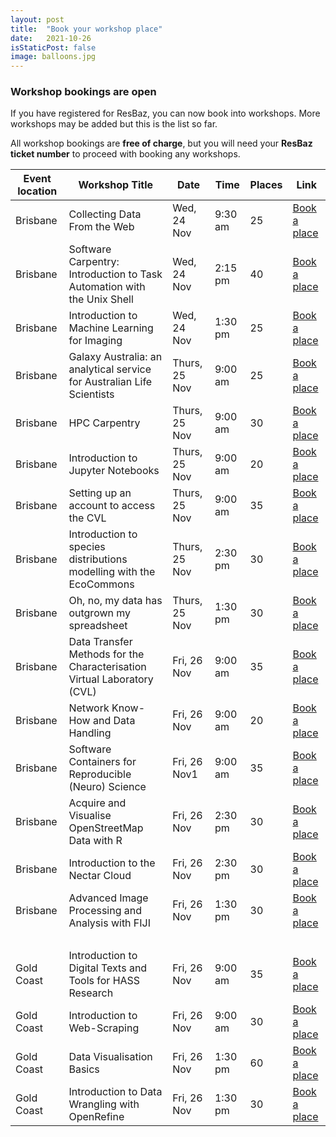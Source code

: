 ```yaml
---
layout: post
title:  "Book your workshop place"
date:   2021-10-26
isStaticPost: false
image: balloons.jpg
---
```


### Workshop bookings are open

If you have registered for ResBaz, you can now book into workshops. More workshops may be added but this is the list so far.

All workshop bookings are **free of charge**, but you will need your **ResBaz ticket number** to proceed with booking any workshops. 


| Event location | Workshop Title | Date  | Time| Places | Link |
|--- | --- | --- | --- |--- |--- |
|Brisbane | Collecting Data From the Web | 	Wed, 24 Nov | 9:30 am	| 25	| [Book a place](https://www.eventbrite.com.au/e/collecting-data-from-the-web-tickets-194110388397)|
|Brisbane | Software Carpentry: Introduction to Task Automation with the Unix Shell | Wed, 24 Nov | 2:15 pm	| 40	| [Book a place](https://www.eventbrite.com.au/e/software-carpentry-introduction-to-task-automation-with-the-unix-shell-tickets-195555049417)|
|Brisbane | Introduction to Machine Learning for Imaging | Wed, 24 Nov | 1:30 pm	| 25	| [Book a place](https://www.eventbrite.com.au/e/introduction-to-machine-learning-for-imaging-tickets-194830763057)|
|Brisbane | Galaxy Australia: an analytical service for Australian Life Scientists	| Thurs, 25 Nov | 9:00 am	| 25	| [Book a place](https://www.eventbrite.com.au/e/galaxy-australia-an-analytical-service-for-australian-life-scientists-tickets-194835938537)|
|Brisbane | HPC  Carpentry	| Thurs, 25 Nov | 9:00 am	| 30	| [Book a place](https://www.eventbrite.com.au/e/hpc-carpentry-tickets-194845045777)|
|Brisbane | Introduction to Jupyter Notebooks	| Thurs, 25 Nov | 9:00 am	| 20	| [Book a place](https://www.eventbrite.com.au/e/introduction-to-jupyter-notebooks-tickets-194834012777)|
|Brisbane | Setting up an account to access the CVL	| Thurs, 25 Nov | 9:00 am	| 35	| [Book a place](https://www.eventbrite.com.au/e/setting-up-an-account-to-access-the-cvl-tickets-194841114017)|
|Brisbane | Introduction to species distributions modelling with the EcoCommons	| Thurs, 25 Nov | 2:30 pm	| 30	| [Book a place](https://www.eventbrite.com.au/e/introduction-to-species-distributions-modelling-with-the-ecocommons-tickets-194846871237)|
|Brisbane | Oh, no, my data has outgrown my spreadsheet	| Thurs, 25 Nov | 1:30 pm	| 30	| [Book a place](https://www.eventbrite.com.au/e/oh-no-my-data-has-outgrown-my-spreadsheet-tickets-194846098927)|
|Brisbane | Data Transfer Methods for the Characterisation Virtual Laboratory (CVL)	| Fri, 26 Nov| 9:00 am	| 35	| [Book a place](https://www.eventbrite.com.au/e/data-transfer-methods-for-the-characterisation-virtual-laboratory-cvl-tickets-194848466007)|
|Brisbane | Network Know-How and Data Handling	| Fri, 26 Nov | 9:00 am	| 20	| [Book a place](https://www.eventbrite.com.au/e/network-know-how-and-data-handling-tickets-198059149247)|
|Brisbane | Software Containers for Reproducible (Neuro) Science	| Fri, 26 Nov1 | 9:00 am	| 35	| [Book a place](https://www.eventbrite.com.au/e/software-containers-for-reproducible-neuro-science-tickets-194847483067)|
|Brisbane | Acquire and Visualise OpenStreetMap Data with R	| Fri, 26 Nov | 2:30 pm	| 30	| [Book a place](https://www.eventbrite.com.au/e/acquire-and-visualise-openstreetmap-data-with-r-tickets-194850431887)|
|Brisbane | Introduction to the Nectar Cloud	| Fri, 26 Nov | 2:30 pm	| 30	| [Book a place](https://www.eventbrite.com.au/e/introduction-to-the-nectar-cloud-tickets-194849830087)|
|Brisbane | Advanced Image Processing and Analysis with FIJI | Fri, 26 Nov | 1:30 pm	| 30	| [Book a place](https://www.eventbrite.com.au/e/advanced-image-processing-and-analysis-with-fiji-tickets-194848937417)|
| &nbsp; | &nbsp;| &nbsp;| &nbsp;	| &nbsp;	| &nbsp;|
|Gold Coast | Introduction to Digital Texts and Tools for HASS Research	| Fri, 26 Nov | 9:00 am	| 35	| [Book a place](https://www.eventbrite.com.au/e/introduction-to-digital-texts-and-tools-for-hass-research-tickets-195542521947)|
|Gold Coast | Introduction to Web-Scraping	| Fri, 26 Nov | 9:00 am	| 30	| [Book a place](https://www.eventbrite.com.au/e/introduction-to-web-scraping-tickets-195541067597)|
|Gold Coast | Data Visualisation Basics	| Fri, 26 Nov | 1:30 pm	| 60	| [Book a place](https://www.eventbrite.com.au/e/data-visualisation-basics-tickets-195546273167)|
|Gold Coast | Introduction to Data Wrangling with OpenRefine| 	Fri, 26 Nov|  1:30 pm	| 30	| [Book a place](https://www.eventbrite.com.au/e/introduction-to-data-wrangling-with-openrefine-tickets-195543284227)|
